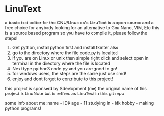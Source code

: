 # LinuText
a basic text editor for the GNU/LInux os's
LinuText is a open source and a free choice for anybody looking for an alternative to Gnu Nano, VIM, Etc
this is a source based program so you have to compile it, please follow the steps!
1. Get python, install python first and install tkinter also
2. go to the directory where the file code.py is localted
3. if you are on Linux or unix then simple right click and select open in terminal in the directory where the file is located
4. Next type python3 code.py and you are good to go!
5. for windows users, the steps are the same just use cmd!
6. enjoy and dont forget to contribute to this project!

this project is sponserd by Sdevlopment (me)
the original name of this project is LinuNote but is reffred as LinuText in this git repo

some info about me:
name - IDK
age - 11
studying in - idk
hobby - making python programs!
